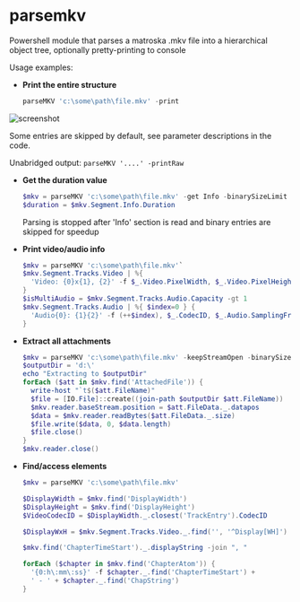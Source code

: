 # parsemkv
Powershell module that parses a matroska .mkv file into a hierarchical object tree, optionally pretty-printing to console

Usage examples:

* **Print the entire structure**
  ```powershell
  parseMKV 'c:\some\path\file.mkv' -print
  ```
![screenshot](https://i.imgur.com/RgqnbQM.png)

  Some entries are skipped by default, see parameter descriptions in the code.

  Unabridged output: `parseMKV '....' -printRaw`

* **Get the duration value**
  ```powershell
  $mkv = parseMKV 'c:\some\path\file.mkv' -get Info -binarySizeLimit 0
  $duration = $mkv.Segment.Info.Duration
  ```
  Parsing is stopped after 'Info' section is read and binary entries are skipped for speedup

* **Print video/audio info**
  ```powershell
  $mkv = parseMKV 'c:\some\path\file.mkv'`
  $mkv.Segment.Tracks.Video | %{
  	'Video: {0}x{1}, {2}' -f $_.Video.PixelWidth, $_.Video.PixelHeight, $_.CodecID
  }
  $isMultiAudio = $mkv.Segment.Tracks.Audio.Capacity -gt 1
  $mkv.Segment.Tracks.Audio | %{ $index=0 } {
  	'Audio{0}: {1}{2}' -f (++$index), $_.CodecID, $_.Audio.SamplingFrequency
  }
  ```

* **Extract all attachments**
  ```powershell
  $mkv = parseMKV 'c:\some\path\file.mkv' -keepStreamOpen -binarySizeLimit 0
  $outputDir = 'd:\'
  echo "Extracting to $outputDir"
  forEach ($att in $mkv.find('AttachedFile')) {
  	write-host "`t$($att.FileName)"
  	$file = [IO.File]::create((join-path $outputDir $att.FileName))
  	$mkv.reader.baseStream.position = $att.FileData._.datapos
  	$data = $mkv.reader.readBytes($att.FileData._.size)
  	$file.write($data, 0, $data.length)
  	$file.close()
  }
  $mkv.reader.close()
  ```

* **Find/access elements**
  ```powershell
  $mkv = parseMKV 'c:\some\path\file.mkv'
  ```

  ```powershell
  $DisplayWidth = $mkv.find('DisplayWidth')
  $DisplayHeight = $mkv.find('DisplayHeight')
  $VideoCodecID = $DisplayWidth._.closest('TrackEntry').CodecID
  ```

  ```powershell
  $DisplayWxH = $mkv.Segment.Tracks.Video._.find('', '^Display[WH]') -join 'x'
  ```

  ```powershell
  $mkv.find('ChapterTimeStart')._.displayString -join ", "
  ```

  ```powershell
  forEach ($chapter in $mkv.find('ChapterAtom')) {
  	'{0:h\:mm\:ss}' -f $chapter._.find('ChapterTimeStart') +
  	' - ' + $chapter._.find('ChapString')
  }
  ```
